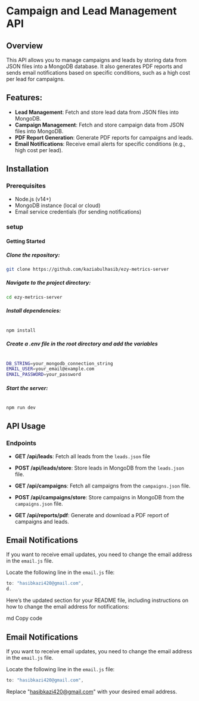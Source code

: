 # Campaign and Lead Management API

## Overview

This API allows you to manage campaigns and leads by storing data from JSON files into a MongoDB database. It also generates PDF reports and sends email notifications based on specific conditions, such as a high cost per lead for campaigns.

## Features:

- **Lead Management**: Fetch and store lead data from JSON files into MongoDB.
- **Campaign Management**: Fetch and store campaign data from JSON files into MongoDB.
- **PDF Report Generation**: Generate PDF reports for campaigns and leads.
- **Email Notifications**: Receive email alerts for specific conditions (e.g., high cost per lead).

## Installation

### Prerequisites

- Node.js (v14+)
- MongoDB instance (local or cloud)
- Email service credentials (for sending notifications)

### setup

#### Getting Started

##### Clone the repository:

```bash
git clone https://github.com/kaziabulhasib/ezy-metrics-server
```

##### Navigate to the project directory:

```bash
cd ezy-metrics-server
```

##### Install dependencies:

```bash

npm install

```

##### Create a .env file in the root directory and add the variables

```bash

DB_STRING=your_mongodb_connection_string
EMAIL_USER=your_email@example.com
EMAIL_PASSWORD=your_password

```

##### Start the server:

```bash

npm run dev

```

## API Usage

### Endpoints

- **GET /api/leads**: Fetch all leads from the `leads.json` file
- **POST /api/leads/store**: Store leads in MongoDB from the `leads.json` file.

- **GET /api/campaigns**: Fetch all campaigns from the `campaigns.json` file.
- **POST /api/campaigns/store**: Store campaigns in MongoDB from the `campaigns.json` file.

- **GET /api/reports/pdf**: Generate and download a PDF report of campaigns and leads.

## Email Notifications

If you want to receive email updates, you need to change the email address in the `email.js` file.

Locate the following line in the `email.js` file:

```javascript
to: "hasibkazi420@gmail.com",
d.
```

Here’s the updated section for your README file, including instructions on how to change the email address for notifications:

md
Copy code

## Email Notifications

If you want to receive email updates, you need to change the email address in the `email.js` file.

Locate the following line in the `email.js` file:

```javascript
to: "hasibkazi420@gmail.com",

```

Replace "hasibkazi420@gmail.com" with your desired email address.
